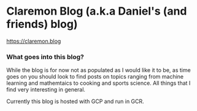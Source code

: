 # Claremon Blog (a.k.a Daniel's (and friends) blog)

https://claremon.blog

### What goes into this blog?
While the blog is for now not as populated as I would like it to be, as time goes on you should look to find posts on topics ranging from machine learning and mathemtaics to
cooking and sports science. All things that I find very interesting in general. 

Currently this blog is hosted with GCP and run in GCR.
